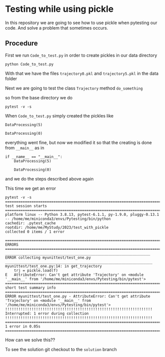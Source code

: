 

# Testing while using pickle

In this repository we are going to see how to use pickle when pytesting our code. And solve a problem that sometimes occurs.


## Procedure

First we run `Code_to_test.py` in order to create pickles in our data directory
```
python Code_to_test.py
```

With that we have the files `trajectory0.pkl` and `trajectory5.pkl` in the data folder

Next we are going to test the class `Trajectory` method `do_something`

so from the base directory we do

```
pytest -v -s
```

When `Code_to_test.py` simply created the pickles like

```
DataProcessing(5)

DataProcessing(0)
```
everything went fine, but now we modified it so that the creating is done from `__main__` as in


```
if __name__ == "__main__":
    DataProcessing(5)

    DataProcessing(0)
```

and we do the steps described above again

This time we get an error

```
pytest -v -s
============================================================================ test session starts =============================================================================
platform linux -- Python 3.8.13, pytest-6.1.1, py-1.9.0, pluggy-0.13.1 -- /home/me/miniconda3/envs/Pytesting/bin/python
cachedir: .pytest_cache
rootdir: /home/me/MyStudy/2023/test_with_pickle
collected 0 items / 1 error                                                                                                                                                  

=================================================================================== ERRORS ===================================================================================
__________________________________________________________________ ERROR collecting myunittest/test_one.py ___________________________________________________________________
myunittest/test_one.py:14: in get_trajectory
    trj = pickle.load(f)
E   AttributeError: Can't get attribute 'Trajectory' on <module '__main__' from '/home/me/miniconda3/envs/Pytesting/bin/pytest'>
========================================================================== short test summary info ===========================================================================
ERROR myunittest/test_one.py - AttributeError: Can't get attribute 'Trajectory' on <module '__main__' from '/home/me/miniconda3/envs/Pytesting/bin/pytest'>
!!!!!!!!!!!!!!!!!!!!!!!!!!!!!!!!!!!!!!!!!!!!!!!!!!!!!!!!!!!!!!!!!!! Interrupted: 1 error during collection !!!!!!!!!!!!!!!!!!!!!!!!!!!!!!!!!!!!!!!!!!!!!!!!!!!!!!!!!!!!!!!!!!!
============================================================================== 1 error in 0.05s ==============================================================================
```

How can we solve this??

To see the solution git checkout to the `solution` branch
